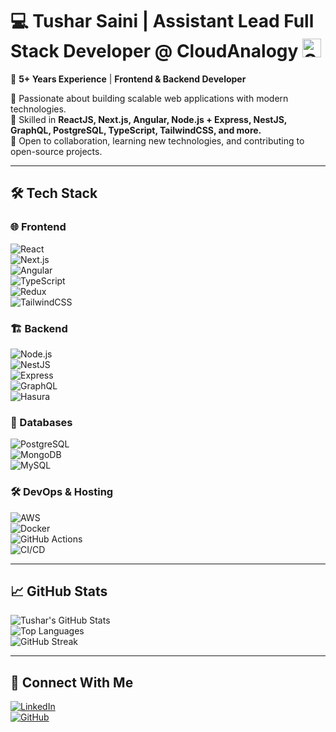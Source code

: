 # 💻 Tushar Saini | Assistant Lead Full Stack Developer @  CloudAnalogy <a href="https://cloudanalogy.com" target="_blank"><img src="https://d1j8x7e41rkduz.cloudfront.net/wp-content/uploads/2021/09/17174045/Cloudanalogy.png" alt="CloudAnalogy" height="30"/></a>

🚀 **5+ Years Experience** | **Frontend & Backend Developer**  

🔹 Passionate about building scalable web applications with modern technologies.  
🔹 Skilled in **ReactJS, Next.js, Angular, Node.js + Express, NestJS, GraphQL, PostgreSQL, TypeScript, TailwindCSS, and more.**  
🔹 Open to collaboration, learning new technologies, and contributing to open-source projects.  

---

## 🛠️ Tech Stack  

### 🌐 Frontend  
![React](https://img.shields.io/badge/React-20232A?style=for-the-badge&logo=react&logoColor=61DAFB)  
![Next.js](https://img.shields.io/badge/Next.js-000000?style=for-the-badge&logo=next.js&logoColor=white)  
![Angular](https://img.shields.io/badge/Angular-DD0031?style=for-the-badge&logo=angular&logoColor=white)  
![TypeScript](https://img.shields.io/badge/TypeScript-007ACC?style=for-the-badge&logo=typescript&logoColor=white)  
![Redux](https://img.shields.io/badge/Redux-764ABC?style=for-the-badge&logo=redux&logoColor=white)  
![TailwindCSS](https://img.shields.io/badge/TailwindCSS-38B2AC?style=for-the-badge&logo=tailwind-css&logoColor=white)  

### 🏗️ Backend  
![Node.js](https://img.shields.io/badge/Node.js-339933?style=for-the-badge&logo=nodedotjs&logoColor=white)  
![NestJS](https://img.shields.io/badge/NestJS-E0234E?style=for-the-badge&logo=nestjs&logoColor=white)  
![Express](https://img.shields.io/badge/Express-000000?style=for-the-badge&logo=express&logoColor=white)  
![GraphQL](https://img.shields.io/badge/GraphQL-E10098?style=for-the-badge&logo=graphql&logoColor=white)  
![Hasura](https://img.shields.io/badge/Hasura-1EB4D4?style=for-the-badge&logo=hasura&logoColor=white)  

### 💾 Databases  
![PostgreSQL](https://img.shields.io/badge/PostgreSQL-336791?style=for-the-badge&logo=postgresql&logoColor=white)  
![MongoDB](https://img.shields.io/badge/MongoDB-47A248?style=for-the-badge&logo=mongodb&logoColor=white)  
![MySQL](https://img.shields.io/badge/MySQL-4479A1?style=for-the-badge&logo=mysql&logoColor=white)  

### 🛠️ DevOps & Hosting  
![AWS](https://img.shields.io/badge/AWS-232F3E?style=for-the-badge&logo=amazon-aws&logoColor=white)  
![Docker](https://img.shields.io/badge/Docker-2496ED?style=for-the-badge&logo=docker&logoColor=white)  
![GitHub Actions](https://img.shields.io/badge/GitHub_Actions-2088FF?style=for-the-badge&logo=github-actions&logoColor=white)  
![CI/CD](https://img.shields.io/badge/CI/CD-005571?style=for-the-badge&logo=ci-cd&logoColor=white)  

---
## 📈 GitHub Stats  

![Tushar's GitHub Stats](https://github-readme-stats.vercel.app/api?username=TusharCloudAnalogy&show_icons=true&theme=radical)  
![Top Languages](https://github-readme-stats.vercel.app/api/top-langs/?username=TusharCloudAnalogy&layout=compact&theme=radical)  
![GitHub Streak](https://github-readme-streak-stats.herokuapp.com/?user=TusharCloudAnalogy&theme=radical)

---

## 🔗 Connect With Me  

[![LinkedIn](https://img.shields.io/badge/LinkedIn-0077B5?style=for-the-badge&logo=linkedin&logoColor=white)](https://www.linkedin.com/in/itusharsaini)  
[![GitHub](https://img.shields.io/badge/GitHub-181717?style=for-the-badge&logo=github&logoColor=white)](https://github.com/TusharCloudAnalogy)  
